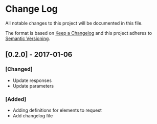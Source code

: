 # Change Log

All notable changes to this project will be documented in this file.

The format is based on [Keep a Changelog](http://keepachangelog.com/)
and this project adheres to [Semantic Versioning](http://semver.org/).

## [0.2.0] - 2017-01-06
### [Changed]
- Update responses
- Update parameters

### [Added]
- Adding definitions for elements to request
- Add changelog file

